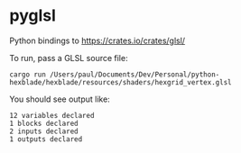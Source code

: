 # pyglsl
Python bindings to https://crates.io/crates/glsl/

To run, pass a GLSL source file:
```
cargo run /Users/paul/Documents/Dev/Personal/python-hexblade/hexblade/resources/shaders/hexgrid_vertex.glsl
```

You should see output like:
```
12 variables declared
1 blocks declared
2 inputs declared
1 outputs declared
```
